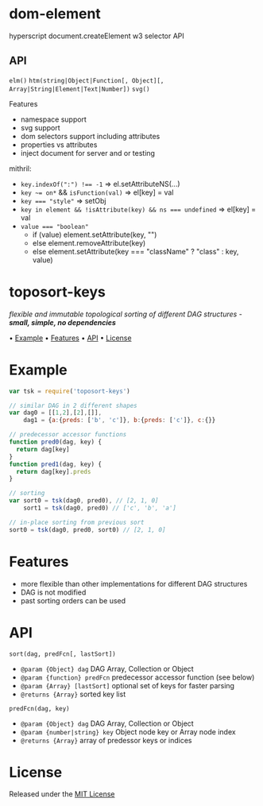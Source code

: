 # dom-element

hyperscript
document.createElement
w3 selector API

## API

`elm()`
`htm(string|Object|Function[, Object][, Array|String|Element|Text|Number])`
`svg()`

Features

* namespace support
* svg support
* dom selectors support including attributes
* properties vs attributes
* inject document for server and or testing

mithril:

* `key.indexOf(":") !== -1` => el.setAttributeNS(...)
* `key ~= on*` && `isFunction(val)` => el[key] = val
* `key === "style"` => setObj
* `key in element && !isAttribute(key) && ns === undefined` => el[key] = val
* `value === "boolean"`
  * if (value) element.setAttribute(key, "")
  * else element.removeAttribute(key)
  * else element.setAttribute(key === "className" ? "class" : key, value)
<!-- markdownlint-disable MD004 MD007 MD010 MD041 MD022 MD024 MD032 -->
# toposort-keys

*flexible and immutable topological sorting of different DAG structures* -
***small, simple, no dependencies***

• [Example](#example) • [Features](#features) • [API](#api) • [License](#license)

# Example

```javascript
var tsk = require('toposort-keys')

// similar DAG in 2 different shapes
var dag0 = [[1,2],[2],[]],
    dag1 = {a:{preds: ['b', 'c']}, b:{preds: ['c']}, c:{}}

// predecessor accessor functions
function pred0(dag, key) {
  return dag[key]
}
function pred1(dag, key) {
  return dag[key].preds
}

// sorting
var sort0 = tsk(dag0, pred0), // [2, 1, 0]
    sort1 = tsk(dag0, pred0) // ['c', 'b', 'a']

// in-place sorting from previous sort
sort0 = tsk(dag0, pred0, sort0) // [2, 1, 0]
```

# Features

* more flexible than other implementations for different DAG structures
* DAG is not modified
* past sorting orders can be used

# API

`sort(dag, predFcn[, lastSort])`
* `@param {Object} dag` DAG Array, Collection or Object
* `@param {function} predFcn` predecessor accessor function (see below)
* `@param {Array} [lastSort]` optional set of keys for faster parsing
* `@returns {Array}` sorted key list

`predFcn(dag, key)`
* `@param {Object} dag` DAG Array, Collection or Object
* `@param {number|string} key` Object node key or Array node index
* `@returns {Array}` array of predessor keys or indices

# License

Released under the [MIT License](http://www.opensource.org/licenses/MIT)
